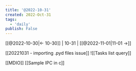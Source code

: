 ```yaml
---
title: '@2022-10-31'
created: 2022-Oct-31
tags:
  - 'daily'
publish: False
---
```


[[@2022-10-30|<- 10-30]] | 10-31 | [[@2022-11-01|11-01 ->]]

[[20221031 - importing .pyd files issue]]
![[Tasks list query]]

[[MDIO]]
[[Sample IPC in c]]